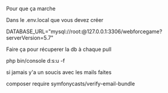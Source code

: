 Pour que ça marche 

Dans le .env.local que vous devez créer

DATABASE_URL="mysql://root:@127.0.0.1:3306/webforcegame?serverVersion=5.7"

Faire ça pour récuperer la db à chaque pull

php bin/console d:s:u -f

si jamais y'a un soucis avec les mails 
faites


composer require symfonycasts/verify-email-bundle